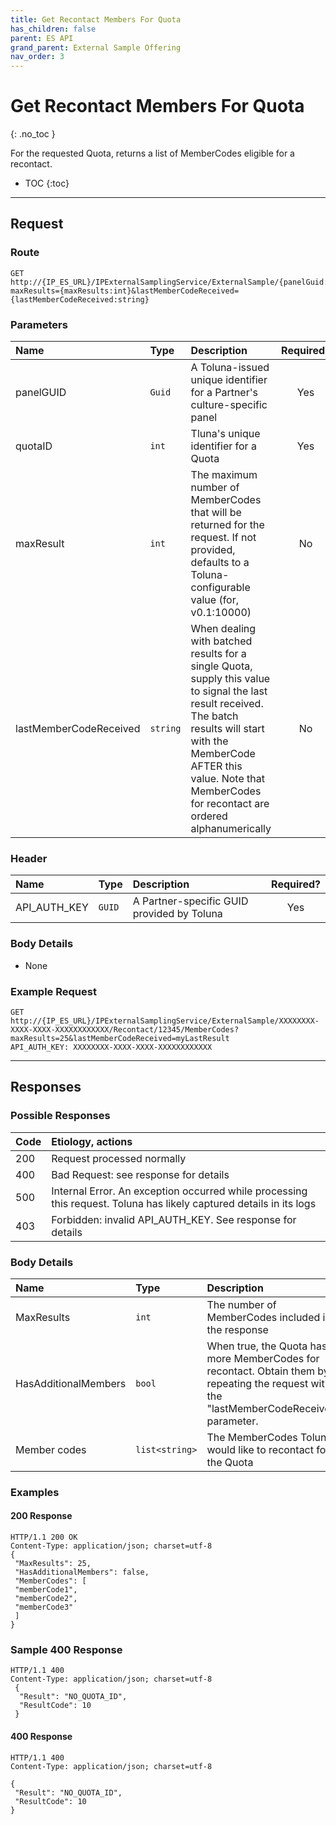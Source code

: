 ```yaml
---
title: Get Recontact Members For Quota
has_children: false
parent: ES API
grand_parent: External Sample Offering
nav_order: 3
---
```



# Get Recontact Members For Quota
{: .no_toc }

For the requested Quota, returns a list of MemberCodes eligible for a recontact.

* TOC
{:toc}

---

## Request

### Route 
```plaintext
GET http://{IP_ES_URL}/IPExternalSamplingService/ExternalSample/{panelGuid:GUID}/Recontact/{quotaID:int}/MemberCodes?maxResults={maxResults:int}&lastMemberCodeReceived={lastMemberCodeReceived:string}
```

### Parameters

| Name | Type | Description | Required? |
| :--- | :-- | :--- | :---: |
| panelGUID | ```Guid``` | A Toluna-issued unique identifier for a Partner's culture-specific panel | Yes |
| quotaID | ```int``` | Tluna's unique identifier for a Quota | Yes |
| maxResult| ```int``` | The maximum number of MemberCodes that will be returned for the request. If not provided, defaults to a Toluna-configurable value (for, v0.1:10000) | No |
| lastMemberCodeReceived | ```string``` | When dealing with batched results for a single Quota, supply this value to signal the last result received. The batch results will start with the MemberCode AFTER this value. Note that MemberCodes for recontact are ordered alphanumerically | No |

### Header

| Name | Type | Description | Required? |
| :--- | :--- | :--- | :---: |
| API_AUTH_KEY | ```GUID``` | A Partner-specific GUID provided by Toluna | Yes|

### Body Details
 - None
 
### Example Request
```plaintext
GET http://{IP_ES_URL}/IPExternalSamplingService/ExternalSample/XXXXXXXX-XXXX-XXXX-XXXXXXXXXXXX/Recontact/12345/MemberCodes?maxResults=25&lastMemberCodeReceived=myLastResult
API_AUTH_KEY: XXXXXXXX-XXXX-XXXX-XXXXXXXXXXXX
```

---

## Responses

### Possible Responses

| Code | Etiology, actions |
| :--- | :--- |
| 200 | Request processed normally |
| 400 | Bad Request: see response for details |
| 500 | Internal Error. An exception occurred while processing this request. Toluna has likely captured details in its logs |
| 403 | Forbidden: invalid API_AUTH_KEY. See response for details |


### Body Details

| Name | Type | Description |
| :--- | :--- | :--- |
| MaxResults | ```int``` | The number of MemberCodes included in the response |
| HasAdditionalMembers | ```bool``` | When true, the Quota has more MemberCodes for recontact. Obtain them by repeating the request with the "lastMemberCodeReceived" parameter. |
| Member codes | ```list<string>``` | The MemberCodes Toluna would like to recontact for the Quota |


### Examples

#### 200 Response
```plaintext
HTTP/1.1 200 OK
Content-Type: application/json; charset=utf-8
{
 "MaxResults": 25,
 "HasAdditionalMembers": false,
 "MemberCodes": [
 "memberCode1",
 "memberCode2",
 "memberCode3"
 ]
}
```

### Sample 400 Response
```plaintext
HTTP/1.1 400
Content-Type: application/json; charset=utf-8
 {
  "Result": "NO_QUOTA_ID",
  "ResultCode": 10
 }
```

#### 400 Response
```plaintext
HTTP/1.1 400
Content-Type: application/json; charset=utf-8

{
 "Result": "NO_QUOTA_ID",
 "ResultCode": 10
}
```